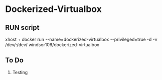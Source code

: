 # Dockerized-Virtualbox
## RUN script
xhost +
docker run --name=dockerized-virtualbox --privileged=true -d -v /dev/:/dev/ windsor106/dockerized-virtualbox
## To Do
1. Testing
